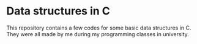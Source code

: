 # Data structures in C
This repository contains a few codes for some basic data structures in C. 
They were all made by me during my programming classes in university.

